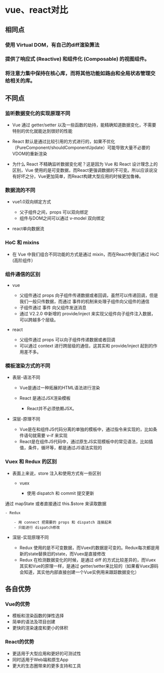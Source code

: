 # vue、react对比

## 相同点

### 使用 Virtual DOM，有自己的diff渲染算法

### 提供了响应式 (Reactive) 和组件化 (Composable) 的视图组件。

### 将注意力集中保持在核心库，而将其他功能如路由和全局状态管理交给相关的库。

## 不同点

### 监听数据变化的实现原理不同

- Vue 通过 getter/setter 以及一些函数的劫持，能精确知道数据变化，不需要特别的优化就能达到很好的性能
- React 默认是通过比较引用的方式进行的，如果不优化（PureComponent/shouldComponentUpdate）可能导致大量不必要的VDOM的重新渲染


- 为什么 React 不精确监听数据变化呢？这是因为 Vue 和 React 设计理念上的区别，Vue 使用的是可变数据，而React更强调数据的不可变。所以应该说没有好坏之分，Vue更加简单，而React构建大型应用的时候更加鲁棒。

### 数据流的不同

- vue1.0双向绑定方式

	- 父子组件之间，props 可以双向绑定
	- 组件与DOM之间可以通过 v-model 双向绑定

- react单向数据流

### HoC 和 mixins

- 在 Vue 中我们组合不同功能的方式是通过 mixin，而在React中我们通过 HoC (高阶组件）

### 组件通信的区别

- vue

	- 父组件通过 props 向子组件传递数据或者回调，虽然可以传递回调，但是我们一般只传数据，而通过 事件的机制来处理子组件向父组件的通信
	- 子组件通过 事件 向父组件发送消息
	- 通过 V2.2.0 中新增的 provide/inject 来实现父组件向子组件注入数据，可以跨越多个层级。

- react

	- 父组件通过 props 可以向子组件传递数据或者回调
	- 可以通过 context 进行跨层级的通信，这其实和 provide/inject 起到的作用差不多。

### 模板渲染方式的不同

- 表层-语法不同

	- Vue是通过一种拓展的HTML语法进行渲染
	- React 是通过JSX渲染模板

		- React并不必须依赖JSX。

- 深层-原理不同

	- Vue是在和组件JS代码分离的单独的模板中，通过指令来实现的，比如条件语句就需要 v-if 来实现
	- React是在组件JS代码中，通过原生JS实现模板中的常见语法，比如插值，条件，循环等，都是通过JS语法实现的

### Vuex 和 Redux 的区别

- 表面上来说，store 注入和使用方式有一些区别

	- vuex

		- 使用 dispatch 和 commit 提交更新

通过 mapState 或者直接通过 this.$store 来读取数据

	- Redux

		- 用 connect 把需要的 props 和 dispatch 连接起来
		- 只能进行 dispatch修改

- 深层-实现原理不同

	- Redux 使用的是不可变数据，而Vuex的数据是可变的。Redux每次都是用新的state替换旧的state，而Vuex是直接修改
	- Redux 在检测数据变化的时候，是通过 diff 的方式比较差异的，而Vuex其实和Vue的原理一样，是通过 getter/setter来比较的（如果看Vuex源码会知道，其实他内部直接创建一个Vue实例用来跟踪数据变化）

## 各自优势

### Vue的优势

- 模板和渲染函数的弹性选择
- 简单的语法及项目创建
- 更快的渲染速度和更小的体积

### React的优势

- 更适用于大型应用和更好的可测试性
- 同时适用于Web端和原生App
- 更大的生态圈带来的更多支持和工具

